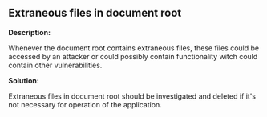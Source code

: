 Extraneous files in document root
-------

**Description:**

Whenever the document root contains extraneous files, these files could be accessed by an
attacker or could possibly contain functionality witch could contain other vulnerabilities.


**Solution:**

Extraneous files in document root should be investigated and deleted if it's not necessary
for operation of the application.
